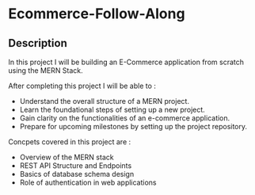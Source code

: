 # Ecommerce-Follow-Along

## Description

In this project I will be building an E-Commerce application from scratch using the MERN Stack.

After completing this project I will be able to : 
- Understand the overall structure of a MERN project.
-  Learn the foundational steps of setting up a new project.
- Gain clarity on the functionalities of an e-commerce application.
-  Prepare for upcoming milestones by setting up the project repository.

Concpets covered in this project are : 
- Overview of the MERN stack
- REST API Structure and Endpoints
- Basics of database schema design
- Role of authentication in web applications
